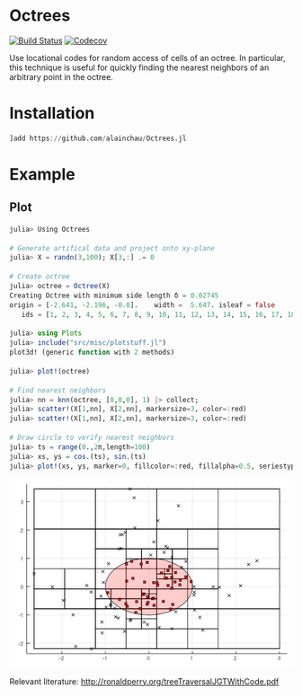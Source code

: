 # Octrees

[![Build Status](https://travis-ci.com/alainchau/Octrees.jl.svg?branch=master)](https://travis-ci.com/alainchau/Octrees.jl)
[![Codecov](https://codecov.io/gh/alainchau/Octrees.jl/branch/master/graph/badge.svg?token=a5St9etPNS)](https://codecov.io/gh/alainchau/Octrees.jl)

Use locational codes for random access of cells of an octree. In particular, this technique is useful for quickly finding the nearest neighbors of an arbitrary point in the octree.



# Installation
```julia
]add https://github.com/alainchau/Octrees.jl
```

# Example
## Plot
```julia
julia> Using Octrees

# Generate artifical data and project onto xy-plane
julia> X = randn(3,100); X[3,:] .= 0

# Create octree
julia> octree = Octree(X)
Creating Octree with minimum side length δ = 0.02745
origin = [-2.641, -2.196, -0.0].    width =  5.647. isleaf = false
   ids = [1, 2, 3, 4, 5, 6, 7, 8, 9, 10, 11, 12, 13, 14, 15, 16, 17, 18, 19, 20, 21, 22, 23, 24, 25, 26, 27, 28, 29, 30, 31, 32, 33, 34, 35, 36, 37, 38, 39, 40, 41, 42, 43, 44, 45, 46, 47, 48, 49, 50, 51, 52, 53, 54, 55, 56, 57, 58, 59, 60, 61, 62, 63, 64, 65, 66, 67, 68, 69, 70, 71, 72, 73, 74, 75, 76, 77, 78, 79, 80, 81, 82, 83, 84, 85, 86, 87, 88, 89, 90, 91, 92, 93, 94, 95, 96, 97, 98, 99, 100]
   
julia> using Plots
julia> include("src/misc/plotstuff.jl")
plot3d! (generic function with 2 methods)
   
julia> plot!(octree)
  
# Find nearest neighbors
julia> nn = knn(octree, [0,0,0], 1) |> collect;
julia> scatter!(X[1,nn], X[2,nn], markersize=3, color=:red)
julia> scatter!(X[1,nn], X[2,nn], markersize=3, color=:red)

# Draw circle to verify nearest neighbors
julia> ts = range(0.,2π,length=100)
julia> xs, ys = cos.(ts), sin.(ts)
julia> plot!(xs, ys, marker=0, fillcolor=:red, fillalpha=0.5, seriestype=:shape)
```

![alt text](https://github.com/alainchau/Octrees.jl/blob/master/src/misc/octree_example.png "Logo Title Text 1")


Relevant literature: http://ronaldperry.org/treeTraversalJGTWithCode.pdf
